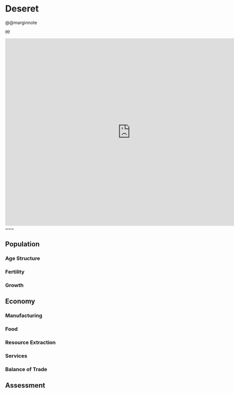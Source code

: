 # Deseret

@@marginnote
~~~<img src="/img/desert.png" style="width: 100%; display: block;">~~~
@@

~~~
<iframe 
	src="https://njal.s3.us-west-2.amazonaws.com/Salt%20Lake%20City.html" 
	title="Salt Lake City area map" 
	width="800" 
	height="600" 
	frameborder="0" 
	scrolling="yes">
</iframe>
~~~

## Population
### Age Structure
### Fertility
### Growth
## Economy
### Manufacturing
### Food
### Resource Extraction
### Services
### Balance of Trade

## Assessment